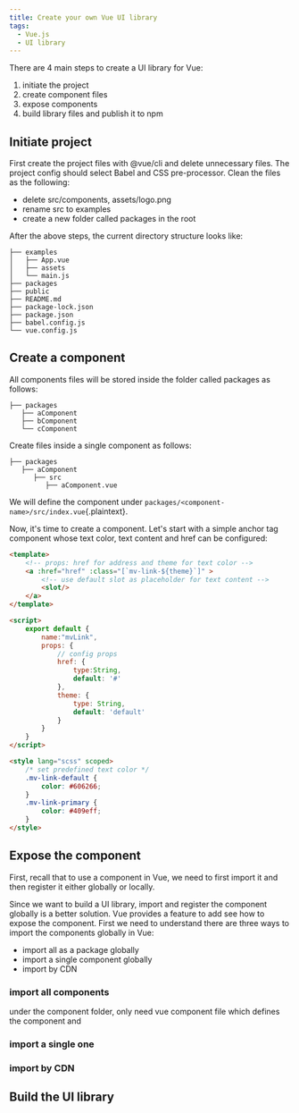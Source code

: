 ```yaml
---
title: Create your own Vue UI library
tags:
  - Vue.js
  - UI library
---
```

There are 4 main steps to create a UI library for Vue:
1. initiate the project
2. create component files
3. expose components
4. build library files and publish it to npm


## Initiate project
First create the project files with @vue/cli and delete unnecessary files. The project config should select Babel and CSS pre-processor. Clean the files as the following:

- delete src/components, assets/logo.png
- rename src to examples
- create a new folder called packages in the root

After the above steps, the current directory structure looks like:

```plaintext
├── examples
│   ├── App.vue
│   ├── assets
│   └── main.js
├── packages
├── public
├── README.md
├── package-lock.json
├── package.json
├── babel.config.js
└── vue.config.js
```

## Create a component
All components files will be stored inside the folder called packages as follows:

```plaintext
├── packages
   ├── aComponent
   ├── bComponent
   └── cComponent
```
Create files inside a single component as follows:

```plaintext
├── packages
   ├── aComponent
      ├── src
         ├── aComponent.vue
```

We will define the component under `packages/<component-name>/src/index.vue`{.plaintext}.

Now, it's time to create a component. Let's start with a simple anchor tag component whose text color, text content and href can be configured:

``` html
<template>
    <!-- props: href for address and theme for text color --> 
    <a :href="href" :class="[`mv-link-${theme}`]" >
        <!-- use default slot as placeholder for text content -->
        <slot/>
    </a>
</template>

<script>
    export default { 
        name:"mvLink",
        props: {
            // config props
            href: {
                type:String,
                default: '#'
            },
            theme: {
                type: String,
                default: 'default'
            }
        }
    }
</script>

<style lang="scss" scoped>
    /* set predefined text color */
    .mv-link-default {
        color: #606266;
    }
    .mv-link-primary {
        color: #409eff;
    }
</style>
```

## Expose the component 
First, recall that to use a component in Vue, we need to first import it and then register it either globally or locally.


Since we want to build a UI library, import and register the component globally is a better solution. Vue provides a feature to add   see how to expose the component. First we need to understand there are three ways to import the components globally in Vue:
- import all as a package globally
- import a single component globally
- import by CDN

### import all components
under the component folder, only need vue component file which defines the component and  
### import a single one
### import by CDN

## Build the UI library